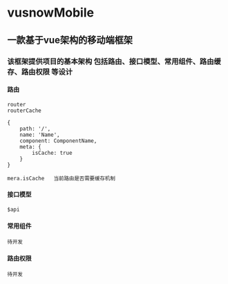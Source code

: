 # vusnowMobile
## 一款基于vue架构的移动端框架
### 该框架提供项目的基本架构 包括路由、接口模型、常用组件、路由缓存、路由权限 等设计

#### 路由
```
router
routerCache

{
    path: '/',
    name: 'Name',
    component: ComponentName,
    meta: {
        isCache: true
    }
}

mera.isCache   当前路由是否需要缓存机制
```
#### 接口模型
```
$api
```
#### 常用组件
```
待开发
```
#### 路由权限
```
待开发
```

